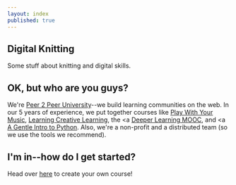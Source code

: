 ```yaml
---
layout: index
published: true
---
```


## Digital Knitting

Some stuff about knitting and digital skills.
		
## OK, but who are you guys?

We're [Peer 2 Peer University](http://p2pu.org)--we build learning communities
on the web. In our 5 years of experience, we put together courses like 
[Play With Your Music](http://www.playwithyourmusic.org/),
[Learning Creative Learning](http://learn.media.mit.edu/lcl/), the <a
[Deeper Learning MOOC](http://dlmooc.deeper-learning.org/), and <a
[A Gentle Intro to Python](http://mechanicalmooc.org/). 
Also, we're a non-profit and a distributed team (so we use the tools we recommend).

			
## I'm in--how do I get started?
Head over [here]({{site.baseurl}}/modules/start/your-own-course/) to create your own course!
			
